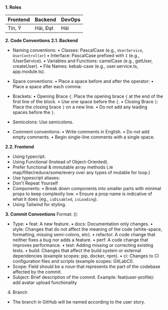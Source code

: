 **1.	Roles**


|  Frontend| Backend | DevOps |
|--|--|--|
|Tín, Ý  | Hải, Đạt  |Hải  |



**2.	Code Conventions**
**2.1.	Backend**
-	Naming conventions: 
•	Classes: PascalCase (e.g., `UserService`, `UserController`)
•	Interface: PascalCase prefixed with `I` (e.g., IUserService).
•	Variables and Functions: camelCase (e.g., getUser, createUser).
•	File Names: kebab-case (e.g., user.service.ts, app.module.ts).
-	Space conventions:
•	Place a space before and after the operator: 
•	Place a space after each comma: 
 
-	Brackets:
•	Opening Brace `{`: Place the opening brace `{` at the end of the first line of the block. 
•	Use one space before the `{`.
•	Closing Brace `}`: Place the closing brace `}` on a new line.
•	Do not add any leading spaces before the `}`.
 
-	Semicolons: Use semicolons.
 
-	Comment conventions:
•	Write comments in English.
•	Do not add empty comments.
•	Begin single-line comments with a single space.

**2.2.	Frontend**
-	Using typecript.
-	Using Functional (Instead of Object-Oriented).
-	Prefer functional & immutable array methods (.ie map/filter/reduce/some/every over any types of mutable for loop.)
-	Use typescript aliases:
-	Don't Repeat Yourself
-	Components:
•	Break down components into smaller parts with minimal props to keep complexity low.
•	Ensure a prop name is indicative of what it does (eg., `isDisabled`, `isLoading`).
-	Using Tailwind for styling.

**3.	Commit Conventions**
Format: <type>(<scope>): <subject>
-	Type:
•	feat: A new feature.
•	docs: Documentation only changes.
•	style: Changes that do not affect the meaning of the code (white-space, formatting, missing semi-colons, etc).
•	refactor: A code change that neither fixes a bug nor adds a feature.
•	perf: A code change that improves performance.
•	test: Adding missing or correcting existing tests.
•	build: Changes that affect the build system or external dependencies (example scopes: pip, docker, npm).
•	ci: Changes to CI configuration files and scripts (example scopes: GitLabCI).
-	Scope: Field should be a noun that represents the part of the codebase affected by the commit.
-	Subject: Brief description of the commit.
Example: feat(user-profile): add avatar upload functionality
4. Branch 
- The branch in GitHub will be named according to the user story.
